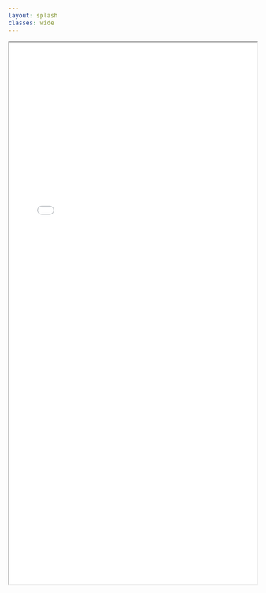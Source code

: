 ```yaml
---
layout: splash
classes: wide
---
```


<iframe src="../../assets/pdfs/Taylor_CV.pdf" width="100%" height="1100px"> </iframe>
